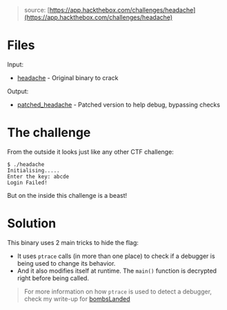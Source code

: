 > source: [https://app.hackthebox.com/challenges/headache](https://app.hackthebox.com/challenges/headache)

# Files

Input:
- [headache](headache) - Original binary to crack

Output:
- [patched_headache](patched_headache) - Patched version to help debug, bypassing checks

# The challenge

From the outside it looks just like any other CTF challenge:

```
$ ./headache                           
Initialising.....
Enter the key: abcde
Login Failed!
```

But on the inside this challenge is a beast!

# Solution

This binary uses 2 main tricks to hide the flag:

- It uses `ptrace` calls (in more than one place) to check if a debugger is being used to change its behavior.
- And it also modifies itself at runtime. The `main()` function is decrypted right before being called.

> For more information on how `ptrace` is used to detect a debugger, check my write-up for [bombsLanded](../bombsLanded#debugger-protection)
